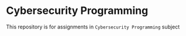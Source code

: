 # Cybersecurity Programming
This repository is for assignments in `Cybersecurity Programming` subject 

